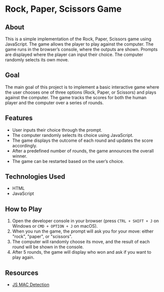 # Rock, Paper, Scissors Game

## About
This is a simple implementation of the Rock, Paper, Scissors game using JavaScript. The game allows the player to play against the computer. The game runs in the browser’s console, where the outputs are shown. Prompts are displayed where the player can input their choice. The computer randomly selects its own move.

## Goal
The main goal of this project is to implement a basic interactive game where the user chooses one of three options (Rock, Paper, or Scissors) and plays against the computer. The game tracks the scores for both the human player and the computer over a series of rounds.

## Features
- User inputs their choice through the prompt.
- The computer randomly selects its choice using JavaScript.
- The game displays the outcome of each round and updates the score accordingly.
- After a predefined number of rounds, the game announces the overall winner.
- The game can be restarted based on the user’s choice.

## Technologies Used
- HTML
- JavaScript

## How to Play
1. Open the developer console in your browser (press `CTRL + SHIFT + J` on Windows or `CMD + OPTION + J` on macOS).
2. When you run the game, the prompt will ask you for your move: either "rock", "paper", or "scissors".
3. The computer will randomly choose its move, and the result of each round will be shown in the console.
4. After 5 rounds, the game will display who won and ask if you want to play again.

## Resources
- [JS MAC Detection](https://stackoverflow.com/questions/10527983/best-way-to-detect-mac-os-x-or-windows-computers-with-javascript-or-jquery#:~:text=var%20isMac%20%3D%20navigator.platform.toUpperCase().indexOf(%27MAC%27)%3E%3D0%3B)
